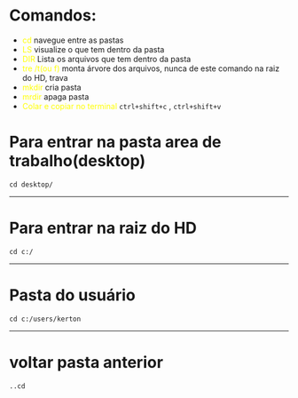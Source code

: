 # Comandos:
- <span style="color:yellow">cd </span>  navegue entre as pastas
- <span style="color:yellow">LS</span> visualize o que tem dentro da pasta
- <span style="color:yellow">DIR</span> Lista os arquivos que tem dentro da pasta
- <span style="color:yellow">tre /t(ou f)</span> monta árvore dos arquivos, nunca de este comando na raiz do HD, trava
- <span style="color:yellow">mkdir</span>  cria pasta
- <span style="color:yellow">mrdir</span> apaga pasta
- <span style="color:yellow">Colar e copiar no terminal</span> ``ctrl+shift+c`` , ``ctrl+shift+v``

# Para entrar na pasta area de trabalho(desktop)

```shell
cd desktop/
```
---
# Para entrar na raiz do HD

```shell
cd c:/
```
---
# Pasta do usuário

```shell
cd c:/users/kerton
```
---
# voltar pasta anterior
```shel
..cd
```
